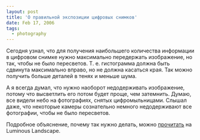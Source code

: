 ```yaml
---
layout: post
title: 'О правильной экспозиции цифровых снимков'
date: Feb 17, 2006
tags:
  - photography
---
```


Сегодня узнал, что для получения наибольшего количества информации в цифровом снимке нужно максимально передержать изображение, но так, чтобы не было пересветов. Т. е. гистограмма должна быть сдвинута максимально вправо, но не должна касаться края. Так можно получить больше деталей в тенях и меньше шума.

А я всегда думал, что нужно наоборот недодерживать изображение, потому что высветлить его потом будет проще, чем затемнить. Думаю, все видели небо на фотографиях, снятых цифромыльницами. Слышал даже, что некоторые камеры сознательно немного недодерживают все фотографии, чтобы не было пересветов.

Подробное объяснение, почему так нужно делать, можно [прочитать](http://www.luminous-landscape.com/tutorials/expose-right.shtml "Expose (to the) Right") на Luminous Landscape.